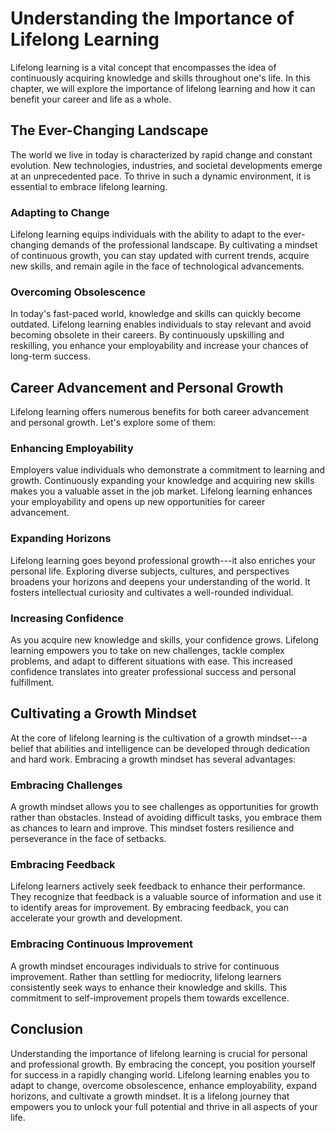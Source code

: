 Understanding the Importance of Lifelong Learning
============================================================

Lifelong learning is a vital concept that encompasses the idea of continuously acquiring knowledge and skills throughout one's life. In this chapter, we will explore the importance of lifelong learning and how it can benefit your career and life as a whole.

The Ever-Changing Landscape
---------------------------

The world we live in today is characterized by rapid change and constant evolution. New technologies, industries, and societal developments emerge at an unprecedented pace. To thrive in such a dynamic environment, it is essential to embrace lifelong learning.

### Adapting to Change

Lifelong learning equips individuals with the ability to adapt to the ever-changing demands of the professional landscape. By cultivating a mindset of continuous growth, you can stay updated with current trends, acquire new skills, and remain agile in the face of technological advancements.

### Overcoming Obsolescence

In today's fast-paced world, knowledge and skills can quickly become outdated. Lifelong learning enables individuals to stay relevant and avoid becoming obsolete in their careers. By continuously upskilling and reskilling, you enhance your employability and increase your chances of long-term success.

Career Advancement and Personal Growth
--------------------------------------

Lifelong learning offers numerous benefits for both career advancement and personal growth. Let's explore some of them:

### Enhancing Employability

Employers value individuals who demonstrate a commitment to learning and growth. Continuously expanding your knowledge and acquiring new skills makes you a valuable asset in the job market. Lifelong learning enhances your employability and opens up new opportunities for career advancement.

### Expanding Horizons

Lifelong learning goes beyond professional growth---it also enriches your personal life. Exploring diverse subjects, cultures, and perspectives broadens your horizons and deepens your understanding of the world. It fosters intellectual curiosity and cultivates a well-rounded individual.

### Increasing Confidence

As you acquire new knowledge and skills, your confidence grows. Lifelong learning empowers you to take on new challenges, tackle complex problems, and adapt to different situations with ease. This increased confidence translates into greater professional success and personal fulfillment.

Cultivating a Growth Mindset
----------------------------

At the core of lifelong learning is the cultivation of a growth mindset---a belief that abilities and intelligence can be developed through dedication and hard work. Embracing a growth mindset has several advantages:

### Embracing Challenges

A growth mindset allows you to see challenges as opportunities for growth rather than obstacles. Instead of avoiding difficult tasks, you embrace them as chances to learn and improve. This mindset fosters resilience and perseverance in the face of setbacks.

### Embracing Feedback

Lifelong learners actively seek feedback to enhance their performance. They recognize that feedback is a valuable source of information and use it to identify areas for improvement. By embracing feedback, you can accelerate your growth and development.

### Embracing Continuous Improvement

A growth mindset encourages individuals to strive for continuous improvement. Rather than settling for mediocrity, lifelong learners consistently seek ways to enhance their knowledge and skills. This commitment to self-improvement propels them towards excellence.

Conclusion
----------

Understanding the importance of lifelong learning is crucial for personal and professional growth. By embracing the concept, you position yourself for success in a rapidly changing world. Lifelong learning enables you to adapt to change, overcome obsolescence, enhance employability, expand horizons, and cultivate a growth mindset. It is a lifelong journey that empowers you to unlock your full potential and thrive in all aspects of your life.
